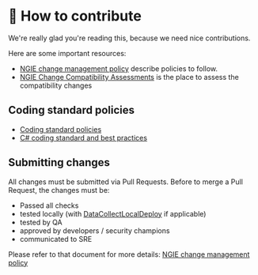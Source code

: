 # 🤝 How to contribute

We're really glad you're reading this, because we need nice contributions.

Here are some important resources:

  * [NGIE change management policy](https://teamipsos.atlassian.net/wiki/spaces/AskiaDev/pages/1850376195/NGIE+change+management+policy) describe policies to follow.
  * [NGIE Change Compatibility Assessments](https://teamipsos.atlassian.net/wiki/spaces/AskiaDev/pages/1964670992/NGIE+Change+Compatibility+Assessments) is the place to assess the compatibility changes

## Coding standard policies

  * [Coding standard policies](https://teamipsos.atlassian.net/wiki/spaces/AskiaDev/pages/1995866113/Coding+standards+policies)
  * [C# coding standard and best practices](https://teamipsos.atlassian.net/l/cp/6EhZmEFt)

## Submitting changes

All changes must be submitted via Pull Requests.
Before to merge a Pull Request, the changes must be:
- Passed all checks
- tested locally (with [DataCollectLocalDeploy](https://github.com/Askia/DataCollectLocalDeploy) if applicable)
- tested by QA
- approved by developers / security champions
- communicated to SRE

Please refer to that document for more details: [NGIE change management policy](https://teamipsos.atlassian.net/wiki/spaces/AskiaDev/pages/1850376195/NGIE+change+management+policy)
